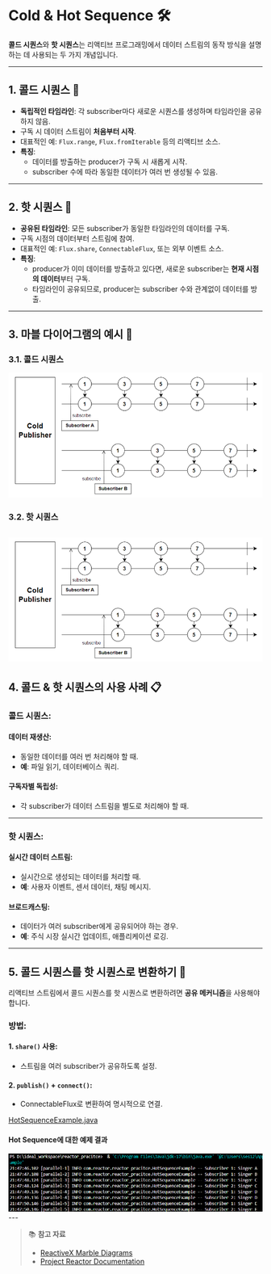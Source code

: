 # Cold & Hot Sequence 🛠️

**콜드 시퀀스**와 **핫 시퀀스**는 리액티브 프로그래밍에서 데이터 스트림의 동작 방식을 설명하는 데 사용되는 두 가지 개념입니다.

---

## 1. 콜드 시퀀스 🎨
- **독립적인 타임라인**: 각 subscriber마다 새로운 시퀀스를 생성하며 타임라인을 공유하지 않음.
- 구독 시 데이터 스트림이 **처음부터 시작**.
- 대표적인 예: `Flux.range`, `Flux.fromIterable` 등의 리액티브 소스.
- **특징**:
  - 데이터를 방출하는 producer가 구독 시 새롭게 시작.
  - subscriber 수에 따라 동일한 데이터가 여러 번 생성될 수 있음.

---

## 2. 핫 시퀀스 🧩
- **공유된 타임라인**: 모든 subscriber가 동일한 타임라인의 데이터를 구독.
- 구독 시점의 데이터부터 스트림에 참여.
- 대표적인 예: `Flux.share`, `ConnectableFlux`, 또는 외부 이벤트 소스.
- **특징**:
  - producer가 이미 데이터를 방출하고 있다면, 새로운 subscriber는 **현재 시점의 데이터**부터 구독.
  - 타임라인이 공유되므로, producer는 subscriber 수와 관계없이 데이터를 방출.

---

## 3. 마블 다이어그램의 예시 🌟

### 3.1. 콜드 시퀀스
![alt text](./images/cold-seq-ex.png)


### 3.2. 핫 시퀀스
![alt text](./images/cold-seq-ex.png)
---

## 4. 콜드 & 핫 시퀀스의 사용 사례 📋

### 콜드 시퀀스:
#### 데이터 재생산:
- 동일한 데이터를 여러 번 처리해야 할 때.
- **예**: 파일 읽기, 데이터베이스 쿼리.

#### 구독자별 독립성:
- 각 subscriber가 데이터 스트림을 별도로 처리해야 할 때.

---

### 핫 시퀀스:
#### 실시간 데이터 스트림:
- 실시간으로 생성되는 데이터를 처리할 때.
- **예**: 사용자 이벤트, 센서 데이터, 채팅 메시지.

#### 브로드캐스팅:
- 데이터가 여러 subscriber에게 공유되어야 하는 경우.
- **예**: 주식 시장 실시간 업데이트, 애플리케이션 로깅.

---
## 5. 콜드 시퀀스를 핫 시퀀스로 변환하기 🔄

리액티브 스트림에서 콜드 시퀀스를 핫 시퀀스로 변환하려면 **공유 메커니즘**을 사용해야 합니다.



### 방법:

#### 1. `share()` 사용:
- 스트림을 여러 subscriber가 공유하도록 설정.

#### 2. `publish()` + `connect()`:
- ConnectableFlux로 변환하여 명시적으로 연결.

<a href="/example_code/src/main/java/com/reactor/reactor_pracitce/HotSequenceExample.java">HotSequenceExample.java</a>

#### Hot Sequence에 대한 예제 결과
<img src="./images/Cold-Hot.png" alt="Cold-Hot">
---

> 📚 **참고 자료**  
> - [ReactiveX Marble Diagrams](http://rxmarbles.com/)  
> - [Project Reactor Documentation](https://projectreactor.io/docs)  
